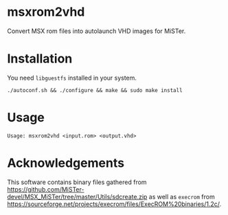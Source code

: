 # msxrom2vhd

Convert MSX rom files into autolaunch VHD images for MiSTer.


Installation
============

You need `libguestfs` installed in your system.

```
./autoconf.sh && ./configure && make && sudo make install
```


Usage
=====

```
Usage: msxrom2vhd <input.rom> <output.vhd>
```

Acknowledgements
================

This software contains binary files gathered from https://github.com/MiSTer-devel/MSX_MiSTer/tree/master/Utils/sdcreate.zip as well as `execrom` from https://sourceforge.net/projects/execrom/files/ExecROM%20binaries/1.2c/.

